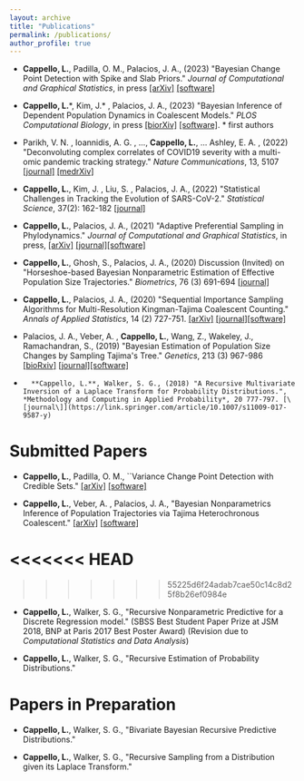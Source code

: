 ```yaml
---
layout: archive
title: "Publications"
permalink: /publications/
author_profile: true
---
```




*   **Cappello, L.**, Padilla, O. M., Palacios, J. A., (2023) "Bayesian Change Point Detection with Spike and Slab Priors." *Journal of Computational and Graphical Statistics*, in press [\[arXiv\]](https://arxiv.org/abs/2106.10383)  [\[software\]](https://github.com/lorenzocapp/solocp)	    

* **Cappello, L.**\*,  Kim, J.\* , Palacios, J. A., (2023) "Bayesian Inference of Dependent Population Dynamics in Coalescent Models."  *PLOS Computational Biology*, in press [\[biorXiv\]](https://www.biorxiv.org/content/10.1101/2022.05.22.492976v1) [\[software\]](https://github.com/lorenzocapp/adasel). \* first authors

*   Parikh, V. N. , Ioannidis, A. G. , ..., **Cappello, L.**, ... Ashley, E. A. , (2022) "Deconvoluting complex correlates of COVID19 severity with a multi-omic pandemic tracking strategy." *Nature Communications*, 13, 5107 [\[journal\]](https://www.nature.com/articles/s41467-022-32397-8) [\[medrXiv\]](https://www.medrxiv.org/content/10.1101/2021.08.04.21261547v1.full.pdf+html)

* **Cappello, L.**,  Kim, J. , Liu, S. , Palacios, J. A., (2022)  "Statistical Challenges in Tracking the Evolution of SARS-CoV-2."  *Statistical Science*, 37(2): 162-182 [\[journal\]](https://projecteuclid.org/journals/statistical-science/volume-37/issue-2/Statistical-Challenges-in-Tracking-the-Evolution-of-SARS-CoV-2/10.1214/22-STS853.full)


* **Cappello, L.**, Palacios, J. A., (2021) "Adaptive Preferential Sampling in Phylodynamics." *Journal of Computational and Graphical Statistics*, in press,  [\[arXiv\]](https://arxiv.org/abs/2009.02307) [\[journal\]](https://www.tandfonline.com/doi/full/10.1080/10618600.2021.1987256)[\[software\]](https://github.com/lorenzocapp/adapref)

* **Cappello, L.**, Ghosh, S., Palacios, J. A., (2020) Discussion (Invited) on "Horseshoe-based Bayesian Nonparametric Estimation of Effective Population Size Trajectories." *Biometrics*,  76 (3) 691-694 [\[journal\]](https://onlinelibrary.wiley.com/doi/abs/10.1111/biom.13275)

* **Cappello, L.**, Palacios, J. A., (2020) "Sequential Importance Sampling Algorithms for Multi-Resolution Kingman-Tajima Coalescent Counting."  *Annals of Applied Statistics*, 14 (2) 727-751. [\[arXiv\]](https://arxiv.org/abs/1902.05527) [\[journal\]](https://projecteuclid.org/euclid.aoas/1593449323)[\[software\]](https://github.com/JuliaPalacios/phylodyn)


*  Palacios, J. A., Veber, A. , **Cappello, L.**, Wang, Z., Wakeley, J., Ramachandran, S., (2019) "Bayesian Estimation of Population Size Changes by Sampling Tajima's Tree." *Genetics*, 213 (3) 967-986  [\[bioRxiv\]](https://www.biorxiv.org/content/10.1101/605352v2.full.pdf) [\[journal\]](https://www.genetics.org/content/213/3/967)[\[software\]](https://github.com/JuliaPalacios/phylodyn)


*	    **Cappello, L.**, Walker, S. G., (2018) "A Recursive Multivariate Inversion of a Laplace Transform for Probability Distributions.", *Methodology and Computing in Applied Probability*, 20 777-797. [\[journal\]](https://link.springer.com/article/10.1007/s11009-017-9587-y)
	    

	      




Submitted Papers
======

 *   **Cappello, L.**, Padilla, O. M., ``Variance Change Point  Detection with Credible Sets." [\[arXiv\]](https://arxiv.org/abs/2211.14097)  [\[software\]](https://github.com/lorenzocapp/prisca)



* **Cappello, L.**,  Veber, A. , Palacios, J. A., "Bayesian Nonparametrics Inference of Population Trajectories via Tajima Heterochronous Coalescent." [\[arXiv\]](https://arxiv.org/abs/2004.06826)  [\[software\]](https://github.com/JuliaPalacios/phylodyn)	    

<<<<<<< HEAD
=======

>>>>>>> 55225d6f24adab7cae50c14c8d25f8b26ef0984e


*  **Cappello, L.**, Walker, S. G., "Recursive Nonparametric Predictive for   a Discrete Regression model." (SBSS Best Student Paper Prize at JSM 2018, BNP at Paris 2017 Best Poster Award) (Revision due to *Computational Statistics and Data Analysis*)

* **Cappello, L.**, Walker, S. G., "Recursive Estimation of  Probability Distributions."

	


Papers in Preparation
======


    
* **Cappello, L.**, Walker, S. G., "Bivariate Bayesian Recursive Predictive Distributions."
 
     
       
* **Cappello, L.**, Walker, S. G., "Recursive Sampling from a Distribution given its Laplace Transform."